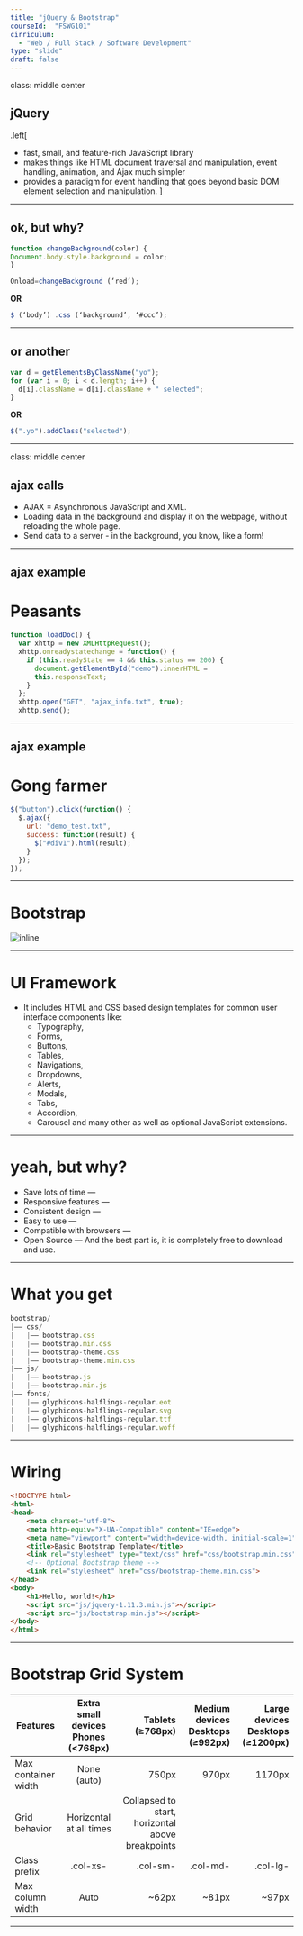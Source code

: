 ```yaml
---
title: "jQuery & Bootstrap" 
courseId:  "FSWG101"
cirriculum: 
  - "Web / Full Stack / Software Development"
type: "slide"
draft: false
---
```


class: middle center

## jQuery

.left[

* fast, small, and feature-rich JavaScript library
* makes things like HTML document traversal and manipulation, event handling, animation, and Ajax much simpler
* provides a paradigm for event handling that goes beyond basic DOM element selection and manipulation.
  ]

---

## ok, but why?

```js
function changeBachground(color) {
Document.body.style.background = color;
}

Onload=changeBackground (‘red’);
```

**OR**

```js
$ (‘body’) .css (‘background’, ‘#ccc’);
```

---

## or another

```js
var d = getElementsByClassName("yo");
for (var i = 0; i < d.length; i++) {
  d[i].className = d[i].className + " selected";
}
```

**OR**

```js
$(".yo").addClass("selected");
```

---

class: middle center

## ajax calls

* AJAX = Asynchronous JavaScript and XML.
* Loading data in the background and display it on the webpage, without reloading the whole page.
* Send data to a server - in the background, you know, like a form!

---

## ajax example

# Peasants

```js
function loadDoc() {
  var xhttp = new XMLHttpRequest();
  xhttp.onreadystatechange = function() {
    if (this.readyState == 4 && this.status == 200) {
      document.getElementById("demo").innerHTML =
      this.responseText;
    }
  };
  xhttp.open("GET", "ajax_info.txt", true);
  xhttp.send();
```

---

## ajax example

# Gong farmer

```js
$("button").click(function() {
  $.ajax({
    url: "demo_test.txt",
    success: function(result) {
      $("#div1").html(result);
    }
  });
});
```

---

# Bootstrap

![inline](https://www.w3schools.com/bootstrap/bs_themes.jpg)

---

# UI Framework

* It includes HTML and CSS based design templates for common user interface
  components like:
  * Typography,
  * Forms,
  * Buttons,
  * Tables,
  * Navigations,
  * Dropdowns,
  * Alerts,
  * Modals,
  * Tabs,
  * Accordion,
  * Carousel and many other as well as optional JavaScript extensions.

---

# yeah, but why?

* Save lots of time —
* Responsive features —
* Consistent design —
* Easy to use —
* Compatible with browsers —
* Open Source — And the best part is, it is completely free to download and use.

---

# What you get

```js
bootstrap/
|—— css/
|   |—— bootstrap.css
|   |—— bootstrap.min.css
|   |—— bootstrap-theme.css
|   |—— bootstrap-theme.min.css
|—— js/
|   |—— bootstrap.js
|   |—— bootstrap.min.js
|—— fonts/
|   |—— glyphicons-halflings-regular.eot
|   |—— glyphicons-halflings-regular.svg
|   |—— glyphicons-halflings-regular.ttf
|   |—— glyphicons-halflings-regular.woff
```

---

# Wiring

```HTML
<!DOCTYPE html>
<html>
<head>
    <meta charset="utf-8">
    <meta http-equiv="X-UA-Compatible" content="IE=edge">
    <meta name="viewport" content="width=device-width, initial-scale=1">
    <title>Basic Bootstrap Template</title>
    <link rel="stylesheet" type="text/css" href="css/bootstrap.min.css">
    <!-- Optional Bootstrap theme -->
    <link rel="stylesheet" href="css/bootstrap-theme.min.css">
</head>
<body>
    <h1>Hello, world!</h1>
    <script src="js/jquery-1.11.3.min.js"></script>
    <script src="js/bootstrap.min.js"></script>
</body>
</html>
```

---

# Bootstrap Grid System

| Features            | Extra small devices Phones (<768px) |                                 Tablets (≥768px) | Medium devices Desktops (≥992px) | Large devices Desktops (≥1200px) |
| ------------------- | :---------------------------------: | -----------------------------------------------: | -------------------------------: | -------------------------------: |
| Max container width |             None (auto)             |                                            750px |                            970px |                           1170px |
| Grid behavior       |       Horizontal at all times       | Collapsed to start, horizontal above breakpoints |
| Class prefix        |              .col-xs-               |                                         .col-sm- |                         .col-md- |                         .col-lg- |
| Max column width    |                Auto                 |                                            ~62px |                            ~81px |                            ~97px |

---
